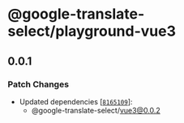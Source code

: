 # @google-translate-select/playground-vue3

## 0.0.1

### Patch Changes

- Updated dependencies [[`8165109`](https://github.com/i7eo/v-google-translate/commit/8165109a5f698b1324cca8648170563fd41d4c2b)]:
  - @google-translate-select/vue3@0.0.2
